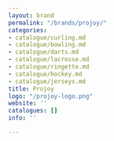 ```yaml
---
layout: brand
permalink: "/brands/projoy/"
categories:
- catalogue/curling.md
- catalogue/bowling.md
- catalogue/darts.md
- catalogue/lacrosse.md
- catalogue/ringette.md
- catalogue/hockey.md
- catalogue/jerseys.md
title: Projoy
logo: "/projoy-logo.png"
website: ''
catalogues: []
info: ''

---
```

